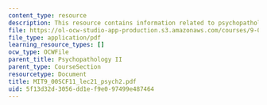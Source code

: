 ```yaml
---
content_type: resource
description: This resource contains information related to psychopathology II.
file: https://ol-ocw-studio-app-production.s3.amazonaws.com/courses/9-00sc-introduction-to-psychology-fall-2011/5f13d32d3056dd1ef9e097499e487464_MIT9_00SCF11_lec21_psych2.pdf
file_type: application/pdf
learning_resource_types: []
ocw_type: OCWFile
parent_title: Psychopathology II
parent_type: CourseSection
resourcetype: Document
title: MIT9_00SCF11_lec21_psych2.pdf
uid: 5f13d32d-3056-dd1e-f9e0-97499e487464
---
```

